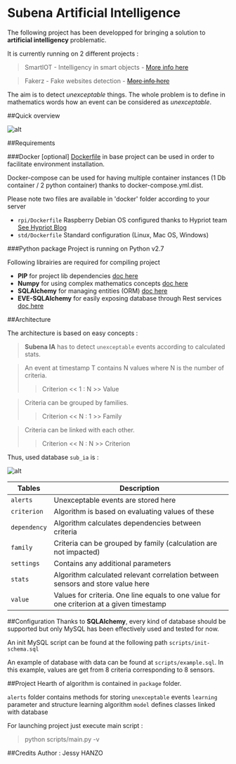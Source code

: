 Subena Artificial Intelligence
===

The following project has been developped for bringing a solution to **artificial intelligency** problematic.

It is currently running on 2 different projects :
> SmartIOT - Intelligency in smart objects  - [More info here](https://github.com/smart-iot)

> Fakerz - Fake websites detection - ~~[More info here]()~~

The aim is to detect *unexceptable* things. The whole problem is to define in mathematics words how an event can be considered as *unexceptable*.

##Quick overview

![alt](https://github.com/subena-io/resources/blob/master/images/overview.png)

##Requirements

###Docker
[optional] [Dockerfile](https://www.docker.com/) in base project can be used in order to facilitate environment installation.

Docker-compose can be used for having multiple container instances (1 Db container / 2 python container) thanks to docker-compose.yml.dist.

Please note two files are available in 'docker' folder according to your server 
- `rpi/Dockerfile` Raspberry Debian OS configured thanks to Hypriot team [See Hypriot Blog](http://blog.hypriot.com/)
- `std/Dockerfile` Standard configuration (Linux, Mac OS, Windows)

###Python package
Project is running on Python v2.7

Following librairies are required for compiling project
* **PIP** for project lib dependencies [doc here](https://pypi.python.org/pypi/pip)
* **Numpy** for using complex mathematics concepts [doc here](http://www.numpy.org/)
* **SQLAlchemy** for managing entities (ORM) [doc here](http://www.sqlalchemy.org/)
* **EVE-SQLAlchemy** for easily exposing database through Rest services [doc here](http://eve-sqlalchemy.readthedocs.org/en/stable/)

##Architecture

The architecture is based on easy concepts :

>**Subena IA** has to detect `unexceptable` events according to calculated stats.

>An event at timestamp T contains N values where N is the number of criteria.
>>Criterion << 1 : N >> Value

>Criteria can be grouped by families. 
>>Criterion << N : 1 >> Family

>Criteria can be linked with each other.
>>Criterion << N : N >> Criterion
 
Thus, used database `sub_ia` is :

![alt](https://github.com/subena-io/resources/blob/master/images/db_model.png)

| Tables       | Description
|--------------|----------------------------------------------------
| `alerts`     | Unexceptable events are stored here
| `criterion`  | Algorithm is based on evaluating values of these
| `dependency` | Algorithm calculates dependencies between criteria
| `family `    | Criteria can be grouped by family (calculation are not impacted)
| `settings`   | Contains any additional parameters
| `stats`      | Algorithm calculated relevant correlation between sensors and store value here
| `value`      | Values for criteria. One line equals to one value for one criterion at a given timestamp

##Configuration
Thanks to **SQLAlchemy**, every kind of database should be supported but only MySQL has been effectively used and tested for now.

An init MySQL script can be found at the following path `scripts/init-schema.sql`

An example of database with data can be found at `scripts/example.sql`. In this example, values are get from 8 criteria corresponding to 8 sensors.

##Project
Hearth of algorithm is contained in `package` folder.

`alerts` folder contains methods for storing `unexceptable` events 
`learning` parameter and structure learning algorithm
`model` defines classes linked with database

For launching project just execute main script :
>python scripts/main.py -v

##Credits
Author : Jessy HANZO
